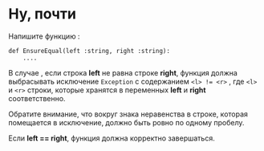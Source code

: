 # Ну, почти

Напишите функцию :
```
def EnsureEqual(left :string, right :string):
    ....
```
В случае , если строка **left** не равна строке **right**, функция должна выбрасывать исключение ```Exception``` с содержанием ```<l> != <r>``` , где ```<l>``` и ```<r>``` строки, которые хранятся в переменных **left** и **right** соответственно.

Обратите внимание, что вокруг знака неравенства в строке, которая помещается в исключение, должно быть ровно по одному пробелу.

Если **left == right**, функция должна корректно завершаться.